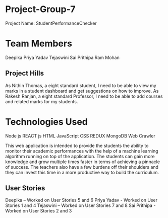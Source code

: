 # Project-Group-7

Project Name: StudentPerformanceChecker

# Team Members

Deepika
Priya Yadav
Tejaswini
Sai Prithipa Ram Mohan

## Project Hills

As Nithin Thomas, a eight standard student, I need to be able to view my marks in a student dashboard and get suggestions on how to improve. 
As Rakesh Ranjan, a eight standard Professor, I need to be able to add courses and related marks for my students.

# Technologies Used

Node js
REACT js
HTML
JavaScript
CSS
REDUX
MongoDB
Web Crawler

This web application is intended to provide the students the ability to monitor their academic performances with the help of a machine learning algorithm running on top of the application. The students can gain more knowledge and grow multiple times faster in terms of achieving a pinnacle of success. The teachers also have a few  burdens off their shoulders and they can invest this time in a more productive way to build the curriculum.

## User Stories 

Deepika – Worked on User Stories 5 and 6
Priya Yadav - Worked on User Stories 1 and 4
Tejaswini – Worked on User Stories 7 and 8
Sai Prithipa - Worked on User Stories 2 and 3




